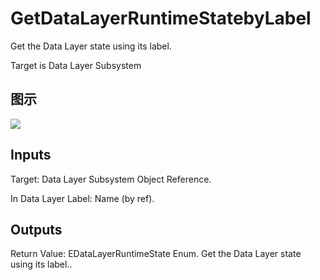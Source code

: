 # GetDataLayerRuntimeStatebyLabel

Get the Data Layer state using its label.

Target is Data Layer Subsystem

## 图示

![]($-20221218-18350147.png)

## Inputs

Target: Data Layer Subsystem Object Reference.

In Data Layer Label: Name (by ref).  

## Outputs

Return Value: EDataLayerRuntimeState Enum. Get the Data Layer state using its label..

